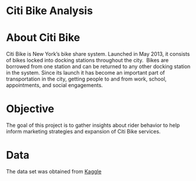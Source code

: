 # Citi Bike Analysis

# About Citi Bike
Citi Bike is New York’s bike share system.  Launched in May 2013, it consists of bikes locked into docking stations throughout the city.  Bikes are borrowed from one station and can be returned to any other docking station in the system.  Since its launch it has become an important part of transportation in the city, getting people to and from work, school, appointments, and social engagements.  

# Objective 
The goal of this project is to gather insights about rider behavior to help inform marketing strategies and expansion of Citi Bike services.

# Data 
The data set was obtained from [Kaggle](https://www.kaggle.com/datasets/ryanmcummings/citi-bike-data)

#
